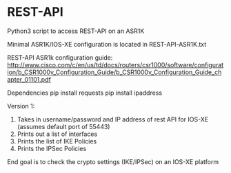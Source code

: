 # REST-API
Python3 script to access REST-API on an ASR1K

Minimal ASR1K/IOS-XE configuration is located in REST-API-ASR1K.txt

REST-API ASR1k configuration guide:
http://www.cisco.com/c/en/us/td/docs/routers/csr1000/software/configuration/b_CSR1000v_Configuration_Guide/b_CSR1000v_Configuration_Guide_chapter_01101.pdf


Dependencies
pip install requests
pip install ipaddress

Version 1:
 1. Takes in username/password and IP address of rest API for IOS-XE (assumes default port of 55443)
 2. Prints out a list of interfaces
 3. Prints the list of IKE Policies
 4. Prints the IPSec Policies


End goal is to check the crypto settings (IKE/IPSec) on an IOS-XE platform 

